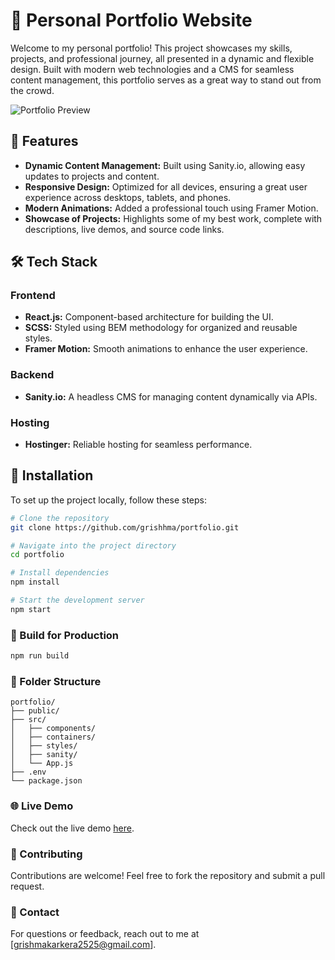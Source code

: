 # 🌟 Personal Portfolio Website  

Welcome to my personal portfolio! This project showcases my skills, projects, and professional journey, all presented in a dynamic and flexible design. Built with modern web technologies and a CMS for seamless content management, this portfolio serves as a great way to stand out from the crowd.  

![Portfolio Preview](https://github.com/user-attachments/assets/9650abd3-0231-4cc7-9f28-539f4abb426e)  


## 🚀 Features  

- **Dynamic Content Management:** Built using Sanity.io, allowing easy updates to projects and content.  
- **Responsive Design:** Optimized for all devices, ensuring a great user experience across desktops, tablets, and phones.  
- **Modern Animations:** Added a professional touch using Framer Motion.  
- **Showcase of Projects:** Highlights some of my best work, complete with descriptions, live demos, and source code links.  


## 🛠️ Tech Stack  

### Frontend  
- **React.js:** Component-based architecture for building the UI.  
- **SCSS:** Styled using BEM methodology for organized and reusable styles.  
- **Framer Motion:** Smooth animations to enhance the user experience.  
### Backend  
- **Sanity.io:** A headless CMS for managing content dynamically via APIs.  
### Hosting  
- **Hostinger:** Reliable hosting for seamless performance.  


## 🚀 Installation  

To set up the project locally, follow these steps:

```bash
# Clone the repository
git clone https://github.com/grishhma/portfolio.git

# Navigate into the project directory
cd portfolio

# Install dependencies
npm install

# Start the development server
npm start
``` 

### 🔧 Build for Production
```bash
npm run build
```

### 📂 Folder Structure
``` plaintext
portfolio/  
├── public/  
├── src/  
│   ├── components/  
│   ├── containers/  
│   ├── styles/  
│   ├── sanity/  
│   └── App.js  
├── .env  
└── package.json
```

### 🌐 Live Demo
Check out the live demo [here](https://grishmakarkera-portfolio.netlify.app/).

### 🤝 Contributing
Contributions are welcome! Feel free to fork the repository and submit a pull request.

### 📧 Contact
For questions or feedback, reach out to me at [grishmakarkera2525@gmail.com].
